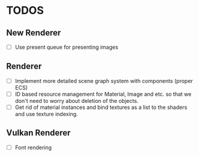 # TODOS

## New Renderer
 - [ ] Use present queue for presenting images

## Renderer
- [ ] Implement more detailed scene graph system with components (proper ECS)
- [ ] ID based resource management for Material, Image and etc. so that we
don't need to worry about deletion of the objects.
- [ ] Get rid of material instances and bind textures as a list to the shaders
and use texture indexing.

## Vulkan Renderer
- [ ] Font rendering
